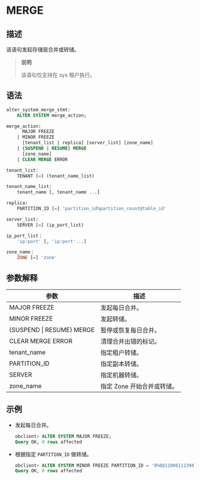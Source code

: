 # MERGE

## 描述

该语句发起存储层合并或转储。

>**说明**
>
>该语句仅支持在 sys 租户执行。

## 语法

```sql
alter_system_merge_stmt:
    ALTER SYSTEM merge_action;

merge_action:
      MAJOR FREEZE
    | MINOR FREEZE
      [tenant_list | replica] [server_list] [zone_name]
    | {SUSPEND | RESUME} MERGE
      [zone_name]
    | CLEAR MERGE ERROR

tenant_list:
    TENANT [=] (tenant_name_list)

tenant_name_list:
    tenant_name [, tenant_name ...]

replica:
    PARTITION_ID [=] 'partition_id%partition_count@table_id' 

server_list:
    SERVER [=] (ip_port_list)

ip_port_list：
    'ip:port' [, 'ip:port'...]

zone_name：
    ZONE [=] 'zone'
```

## 参数解释

|          **参数**           |      **描述**      |
|---------------------------|------------------|
| MAJOR FREEZE              | 发起每日合并。          |
| MINOR FREEZE              | 发起转储。            |
| {SUSPEND \| RESUME} MERGE | 暂停或恢复每日合并。       |
| CLEAR MERGE ERROR         | 清理合并出错的标记。       |
| tenant_name               | 指定租户转储。          |
| PARTITION_ID              | 指定副本转储。          |
| SERVER                    | 指定机器转储。          |
| zone_name                 | 指定 Zone 开始合并或转储。 |

## 示例

* 发起每日合并。

  ```sql
  obclient> ALTER SYSTEM MAJOR FREEZE;
  Query OK, 0 rows affected
  ```

* 根据指定 `PARTITION_ID` 做转储。

  ```sql
  obclient> ALTER SYSTEM MINOR FREEZE PARTITION_ID = '0%0@1100611139453887';
  Query OK, 0 rows affected
  ```
